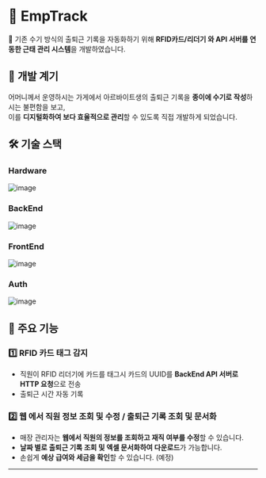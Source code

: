 # 🏢 EmpTrack 

🚀 기존 수기 방식의 출퇴근 기록을 자동화하기 위해 **RFID카드/리더기 와 API 서버를 연동한 근태 관리 시스템**을 개발하였습니다.  

## 🎯 개발 계기  
어머니께서 운영하시는 가게에서 아르바이트생의 출퇴근 기록을 **종이에 수기로 작성**하시는 불편함을 보고,  
이를 **디지털화하여 보다 효율적으로 관리**할 수 있도록 직접 개발하게 되었습니다.  

## 🛠 기술 스택  
### Hardware
![image](https://github.com/user-attachments/assets/056d2ce6-769e-40e3-965f-6f833925fe6f)

### BackEnd
![image](https://github.com/user-attachments/assets/141eda4f-4c22-4691-a2ad-704a045e5888)

### FrontEnd
![image](https://github.com/user-attachments/assets/8a70b638-c9cf-473f-bdbf-b57ea282f773)

### Auth
![image](https://github.com/user-attachments/assets/95de8573-15e7-43bd-bca5-9832c2614d94)


## 📌 주요 기능  

### **1️⃣ RFID 카드 태그 감지**
- 직원이 RFID 리더기에 카드를 태그시 카드의 UUID를 **BackEnd API 서버로 HTTP 요청**으로 전송
- 출퇴근 시간 자동 기록

### **2️⃣ 웹 에서 직원 정보 조회 및 수정 / 출퇴근 기록 조회 및 문서화**
- 매장 관리자는 **웹에서 직원의 정보를 조회하고 재직 여부를 수정**할 수 있습니다.
- **날짜 별로 출퇴근 기록 조회 및 엑셀 문서화하여 다운로드**가 가능합니다.
- 손쉽게 **예상 급여와 세금을 확인**할 수 있습니다. (예정)

---
